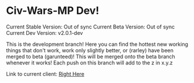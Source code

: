 Civ-Wars-MP Dev!
================
Current Stable Version: Out of sync
Current Beta Version:   Out of sync
Current Dev Version:    v2.0.1-dev

This is the development branch! Here you can find the hottest new working things that don't work, work only slightly better, or (rarley) have been merged to beta (garunteed)! This will be merged onto the beta branch whenever it works! Each push on this branch will add to the z in x.y.z

Link to current client: <a href="http://htmlpreview.github.io/?https://github.com/techy1157/Civ-Wars-MP/blob/dev/CWclient.html">Right Here</a>

